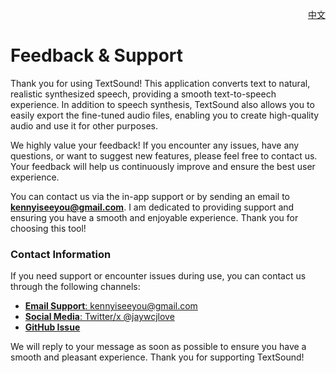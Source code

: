 <p align="right">
  <a href="./feedback.zh.md">中文</a>
</p>
<!--rehype:style=float: right; bottom: -36px; position: relative;-->

Feedback & Support
===

Thank you for using TextSound! This application converts text to natural, realistic synthesized speech, providing a smooth text-to-speech experience. In addition to speech synthesis, TextSound also allows you to easily export the fine-tuned audio files, enabling you to create high-quality audio and use it for other purposes.

We highly value your feedback! If you encounter any issues, have any questions, or want to suggest new features, please feel free to contact us. Your feedback will help us continuously improve and ensure the best user experience.

You can contact us via the in-app support or by sending an email to **kennyiseeyou@gmail.com**. I am dedicated to providing support and ensuring you have a smooth and enjoyable experience. Thank you for choosing this tool!

### Contact Information

If you need support or encounter issues during use, you can contact us through the following channels:

- [**Email Support**: kennyiseeyou@gmail.com](mailto:kennyiseeyou@gmail.com)  
- [**Social Media**: Twitter/x @jaywcjlove](https://twitter.com/jaywcjlove)  
- [**GitHub Issue**](https://github.com/jaywcjlove/iconed/issues/new/choose)  

We will reply to your message as soon as possible to ensure you have a smooth and pleasant experience. Thank you for supporting TextSound!